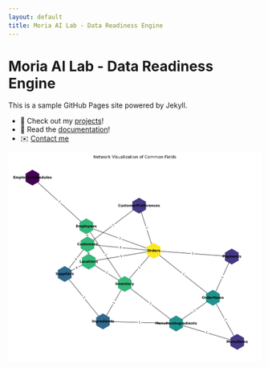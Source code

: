 ```yaml
---
layout: default
title: Moria AI Lab - Data Readiness Engine
---
```


# Moria AI Lab - Data Readiness Engine

This is a sample GitHub Pages site powered by Jekyll.

- 🚀 Check out my [projects](./projects)!
- 📄 Read the [documentation](./docs)!
- ✉️ [Contact me](mailto:your@email.com)

![My Project Screenshot](assets/networks_schema.png)